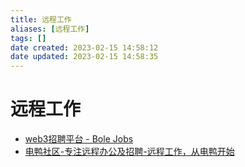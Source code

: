 ```yaml
---
title: 远程工作
aliases: [远程工作]
tags: []
date created: 2023-02-15 14:58:12
date updated: 2023-02-15 14:58:35
---
```


# 远程工作

- [web3招聘平台 - Bole Jobs](https://www.bolejobs.co/)
- [电鸭社区-专注远程办公及招聘-远程工作，从电鸭开始](https://eleduck.com/)
